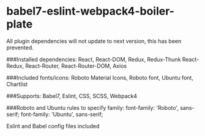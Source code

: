 # babel7-eslint-webpack4-boiler-plate
All plugin dependencies will not update to next version, this has been prevented.

###Installed dependencies:
React,
React-DOM,
Redux,
Redux-Thunk
React-Redux,
React-Router,
React-Router-DOM,
Axios

###Included fonts/icons:
Roboto Material Icons,
Roboto font,
Ubuntu font,
Chartlist

###Supports:
Babel7,
Eslint,
CSS,
SCSS,
Webpack4

###Roboto and Ubuntu rules to specify family:
font-family: 'Roboto', sans-serif;
font-family: 'Ubuntu', sans-serif;

Eslint and Babel config files included
